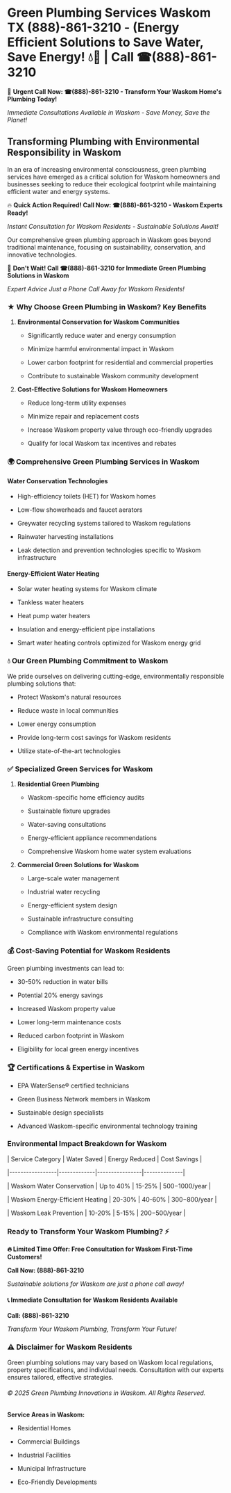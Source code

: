 # Green Plumbing Services Waskom TX (888)-861-3210 - (Energy Efficient Solutions to Save Water, Save Energy! 💧🌿 | Call ☎(888)-861-3210

🚨 **Urgent Call Now: ☎(888)-861-3210 - Transform Your Waskom Home's Plumbing Today!**
*Immediate Consultations Available in Waskom - Save Money, Save the Planet!*

## Transforming Plumbing with Environmental Responsibility in Waskom

In an era of increasing environmental consciousness, green plumbing services have emerged as a critical solution for Waskom homeowners and businesses seeking to reduce their ecological footprint while maintaining efficient water and energy systems. 

🔥 **Quick Action Required! Call Now: ☎(888)-861-3210 - Waskom Experts Ready!**
*Instant Consultation for Waskom Residents - Sustainable Solutions Await!*

Our comprehensive green plumbing approach in Waskom goes beyond traditional maintenance, focusing on sustainability, conservation, and innovative technologies.

🚨 **Don't Wait! Call ☎(888)-861-3210 for Immediate Green Plumbing Solutions in Waskom**
*Expert Advice Just a Phone Call Away for Waskom Residents!*

### ★ Why Choose Green Plumbing in Waskom? Key Benefits

1. **Environmental Conservation for Waskom Communities** 
   - Significantly reduce water and energy consumption
   - Minimize harmful environmental impact in Waskom
   - Lower carbon footprint for residential and commercial properties
   - Contribute to sustainable Waskom community development

2. **Cost-Effective Solutions for Waskom Homeowners** 
   - Reduce long-term utility expenses
   - Minimize repair and replacement costs
   - Increase Waskom property value through eco-friendly upgrades
   - Qualify for local Waskom tax incentives and rebates

### 🌍 Comprehensive Green Plumbing Services in Waskom

#### Water Conservation Technologies
- High-efficiency toilets (HET) for Waskom homes
- Low-flow showerheads and faucet aerators
- Greywater recycling systems tailored to Waskom regulations
- Rainwater harvesting installations
- Leak detection and prevention technologies specific to Waskom infrastructure

#### Energy-Efficient Water Heating
- Solar water heating systems for Waskom climate
- Tankless water heaters
- Heat pump water heaters
- Insulation and energy-efficient pipe installations
- Smart water heating controls optimized for Waskom energy grid

### 💧 Our Green Plumbing Commitment to Waskom

We pride ourselves on delivering cutting-edge, environmentally responsible plumbing solutions that:
- Protect Waskom's natural resources
- Reduce waste in local communities
- Lower energy consumption
- Provide long-term cost savings for Waskom residents
- Utilize state-of-the-art technologies

### ✅ Specialized Green Services for Waskom

1. **Residential Green Plumbing**
   - Waskom-specific home efficiency audits
   - Sustainable fixture upgrades
   - Water-saving consultations
   - Energy-efficient appliance recommendations
   - Comprehensive Waskom home water system evaluations

2. **Commercial Green Solutions for Waskom**
   - Large-scale water management
   - Industrial water recycling
   - Energy-efficient system design
   - Sustainable infrastructure consulting
   - Compliance with Waskom environmental regulations

### 💰 Cost-Saving Potential for Waskom Residents

Green plumbing investments can lead to:
- 30-50% reduction in water bills
- Potential 20% energy savings
- Increased Waskom property value
- Lower long-term maintenance costs
- Reduced carbon footprint in Waskom
- Eligibility for local green energy incentives

### 🏆 Certifications & Expertise in Waskom

- EPA WaterSense® certified technicians
- Green Business Network members in Waskom
- Sustainable design specialists
- Advanced Waskom-specific environmental technology training

### Environmental Impact Breakdown for Waskom

| Service Category | Water Saved | Energy Reduced | Cost Savings |
|-----------------|-------------|----------------|--------------|
| Waskom Water Conservation | Up to 40% | 15-25% | $500-$1000/year |
| Waskom Energy-Efficient Heating | 20-30% | 40-60% | $300-$800/year |
| Waskom Leak Prevention | 10-20% | 5-15% | $200-$500/year |

### Ready to Transform Your Waskom Plumbing? ⚡

**🔥 Limited Time Offer: Free Consultation for Waskom First-Time Customers!**

**Call Now: (888)-861-3210**
*Sustainable solutions for Waskom are just a phone call away!*

#### 📞 Immediate Consultation for Waskom Residents Available

**Call: (888)-861-3210**
*Transform Your Waskom Plumbing, Transform Your Future!*

### ⚠️ Disclaimer for Waskom Residents

Green plumbing solutions may vary based on Waskom local regulations, property specifications, and individual needs. Consultation with our experts ensures tailored, effective strategies.

###### © 2025 Green Plumbing Innovations in Waskom. All Rights Reserved.

**Service Areas in Waskom:** 
- Residential Homes
- Commercial Buildings
- Industrial Facilities
- Municipal Infrastructure
- Eco-Friendly Developments